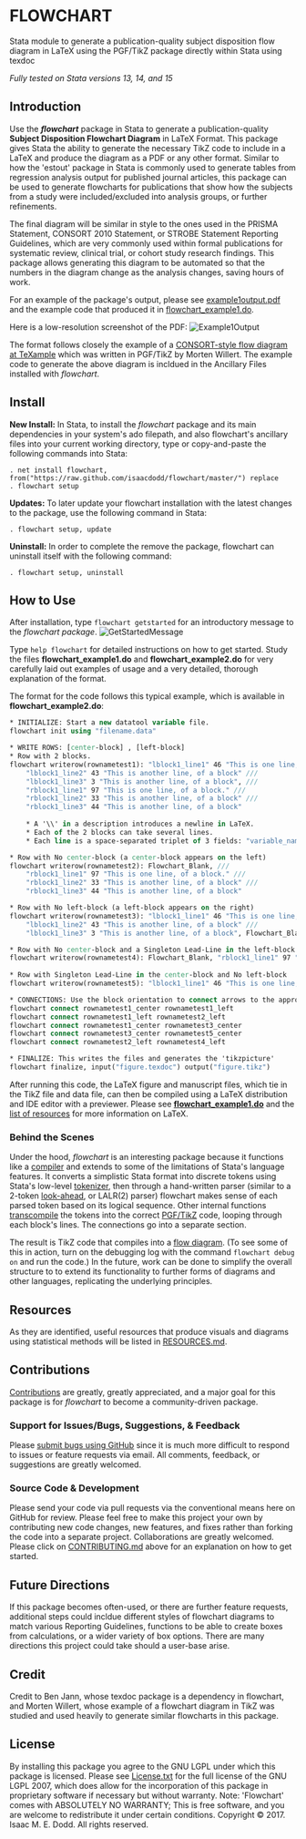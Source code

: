# FLOWCHART

Stata module to generate a publication-quality subject disposition flow diagram in LaTeX using the PGF/TikZ package directly within Stata using texdoc

*Fully tested on Stata versions 13, 14, and 15*

## Introduction

Use the **_flowchart_** package in Stata to generate a publication-quality **Subject Disposition Flowchart Diagram** in LaTeX Format. This package gives Stata the ability to generate the necessary TikZ code to include in a LaTeX and produce the diagram as a PDF or any other format. Similar to how the 'estout' package in Stata is commonly used to generate tables from regression analysis output for published journal articles, this package can be used to generate flowcharts for publications that show how the subjects from a study were included/excluded into analysis groups, or further refinements.

The final diagram will be similar in style to the ones used in the PRISMA Statement, CONSORT 2010 Statement, or STROBE Statement Reporting Guidelines, which are very commonly used within formal publications for systematic review, clinical trial, or cohort study research findings. This package allows generating this diagram to be automated so that the numbers in the diagram change as the analysis changes, saving hours of work.

For an example of the package's output, please see [example1output.pdf](https://github.com/IsaacDodd/flowchart/blob/master/example1output.pdf "example1output.pdf") and the example code that produced it in [flowchart_example1.do](https://github.com/IsaacDodd/flowchart/blob/master/flowchart_example1.do "flowchart_example1.do"). 

Here is a low-resolution screenshot of the PDF:
![Example1Output](https://github.com/IsaacDodd/flowchart/blob/master/PreviousVersion/example1output.png "Example 1 Output")

The format follows closely the example of a [CONSORT-style flow diagram at TeXample](http://www.texample.net/tikz/examples/consort-flowchart/) which was written in PGF/TikZ by Morten Willert. The example code to generate the above diagram is incldued in the Ancillary Files installed with *flowchart*.

## Install

**New Install:** In Stata, to install the *flowchart* package and its main dependencies in your system's ado filepath, and also flowchart's ancillary files into your current working directory, type or copy-and-paste the following commands into Stata:

	. net install flowchart, from("https://raw.github.com/isaacdodd/flowchart/master/") replace
	. flowchart setup

**Updates:** To later update your flowchart installation with the latest changes to the package, use the following command in Stata: 

	. flowchart setup, update
	
**Uninstall:** In order to complete the remove the package, flowchart can uninstall itself with the following command:
	
	. flowchart setup, uninstall

## How to Use

After installation, type `flowchart getstarted` for an introductory message to the *flowchart package*. 
![GetStartedMessage](https://github.com/IsaacDodd/flowchart/blob/master/PreviousVersion/GetStartedMessage.png "Get Started Message")

Type `help flowchart` for detailed instructions on how to get started. Study the files **flowchart_example1.do** and **flowchart_example2.do** for very carefully laid out examples of usage and a very detailed, thorough explanation of the format.

The format for the code follows this typical example, which is available in **flowchart_example2.do**:

```stata
* INITIALIZE: Start a new datatool variable file.
flowchart init using "filename.data"

* WRITE ROWS: [center-block] , [left-block]
* Row with 2 blocks.
flowchart writerow(rownametest1): "lblock1_line1" 46 "This is one line, \\ of a block." ///
	"lblock1_line2" 43 "This is another line, of a block" ///
	"lblock1_line3" 3 "This is another line, of a block", ///
	"rblock1_line1" 97 "This is one line, of a block." ///
	"rblock1_line2" 33 "This is another line, of a block" ///
	"rblock1_line3" 44 "This is another line, of a block"
	
	* A '\\' in a description introduces a newline in LaTeX.
	* Each of the 2 blocks can take several lines.
	* Each line is a space-separated triplet of 3 fields: "variable_name" n_number "Descriptive text."

* Row with No center-block (a center-block appears on the left)
flowchart writerow(rownametest2): Flowchart_Blank, ///
	"rblock1_line1" 97 "This is one line, of a block." ///
	"rblock1_line2" 33 "This is another line, of a block" ///
	"rblock1_line3" 44 "This is another line, of a block"

* Row with No left-block (a left-block appears on the right)
flowchart writerow(rownametest3): "lblock1_line1" 46 "This is one line, \\ of a block." ///
	"lblock1_line2" 43 "This is another line, of a block" ///
	"lblock1_line3" 3 "This is another line, of a block", Flowchart_Blank

* Row with No center-block and a Singleton Lead-Line in the left-block
flowchart writerow(rownametest4): Flowchart_Blank, "rblock1_line1" 97 "This is one line, \\ of a block."
	
* Row with Singleton Lead-Line in the center-block and No left-block
flowchart writerow(rownametest5): "lblock1_line1" 46 "This is one line, \\ of a block.", Flowchart_Blank

* CONNECTIONS: Use the block orientation to connect arrows to the appropriate blocks
flowchart connect rownametest1_center rownametest1_left
flowchart connect rownametest1_left rownametest2_left
flowchart connect rownametest1_center rownametest3_center
flowchart connect rownametest3_center rownametest5_center
flowchart connect rownametest2_left rownametest4_left

* FINALIZE: This writes the files and generates the 'tikzpicture'
flowchart finalize, input("figure.texdoc") output("figure.tikz")
```

After running this code, the LaTeX figure and manuscript files, which tie in the TikZ file and data file, can then be compiled using a LaTeX distribution and IDE editor with a previewer. Please see [**flowchart_example1.do**](https://github.com/IsaacDodd/flowchart/blob/master/flowchart_example1.do) and the [list of resources](https://github.com/IsaacDodd/flowchart/blob/master/RESOURCES.md) for more information on LaTeX.

### Behind the Scenes

Under the hood, *flowchart* is an interesting package because it functions like a [compiler](https://en.wikipedia.org/wiki/Compiler) and extends to some of the limitations of Stata's language features. It converts a simplistic Stata format into discrete tokens using Stata's low-level [tokenizer](https://en.wikipedia.org/wiki/Lexical_analysis), then through a hand-written parser (similar to a 2-token [look-ahead](https://en.wikipedia.org/wiki/LALR_parser), or LALR(2) parser) flowchart makes sense of each parsed token based on its logical sequence. Other internal functions [transcompile](https://en.wikipedia.org/wiki/Source-to-source_compiler) the tokens into the correct [PGF/TikZ](https://en.wikipedia.org/wiki/PGF/TikZ) code, looping through each block's lines. The connections go into a separate section.

The result is TikZ code that compiles into a [flow diagram](https://en.wikipedia.org/wiki/Flowchart). (To see some of this in action, turn on the debugging log with the command `flowchart debug on` and run the code.) In the future, work can be done to simplify the overall structure to to extend its functionality to further forms of diagrams and other languages, replicating the underlying principles.


## Resources

As they are identified, useful resources that produce visuals and diagrams using statistical methods will be listed in [RESOURCES.md](https://github.com/IsaacDodd/flowchart/blob/master/RESOURCES.md).

## Contributions

[Contributions](https://github.com/IsaacDodd/flowchart/blob/master/CONTRIBUTING.md) are greatly, greatly appreciated, and a major goal for this package is for *flowchart* to become a community-driven package. 

### Support for Issues/Bugs, Suggestions, & Feedback

Please [submit bugs using GitHub](https://github.com/IsaacDodd/flowchart/issues/new/ "Open a New Issue on GitHub for Flowchart") since it is much more difficult to respond to issues or feature requests via email. All comments, feedback, or suggestions are greatly welcomed.

### Source Code & Development
Please send your code via pull requests via the conventional means here on GitHub for review. Please feel free to make this project your own by contributing new code changes, new features, and fixes rather than forking the code into a separate project. Collaborations are greatly welcomed. Please click on [CONTRIBUTING.md](https://github.com/IsaacDodd/flowchart/blob/master/CONTRIBUTING.md#contributions) above for an explanation on how to get started.

## Future Directions

If this package becomes often-used, or there are further feature requests, additional steps could incldue different styles of flowchart diagrams to match various Reporting Guidelines, functions to be able to create boxes from calculations, or a wider variety of box options. There are many directions this project could take should a user-base arise.

## Credit

Credit to Ben Jann, whose texdoc package is a dependency in flowchart, and Morten Willert, whose example of a flowchart diagram in TikZ was studied and used heavily to generate similar flowcharts in this package.

## License

By installing this package you agree to the GNU LGPL under which this package is licensed. Please see [License.txt](https://github.com/IsaacDodd/flowchart/blob/master/license.txt) for the full license of the GNU LGPL 2007, which does allow for the incorporation of this package in proprietary software if necessary but without warranty.
Note: 'Flowchart' comes with ABSOLUTELY NO WARRANTY; This is free software, and you are welcome to redistribute it under certain conditions. Copyright © 2017.  Isaac M. E. Dodd. All rights reserved.
